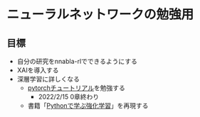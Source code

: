 # ニューラルネットワークの勉強用

## 目標
- 自分の研究をnnabla-rlでできるようにする
- XAIを導入する
- 深層学習に詳しくなる
  - [pytorchチュートリアル](https://yutaroogawa.github.io/pytorch_tutorials_jp/)を勉強する
    - 2022/2/15 0章終わり
  - 書籍「[Pythonで学ぶ強化学習](https://www.amazon.co.jp/%E6%A9%9F%E6%A2%B0%E5%AD%A6%E7%BF%92%E3%82%B9%E3%82%BF%E3%83%BC%E3%83%88%E3%82%A2%E3%83%83%E3%83%97%E3%82%B7%E3%83%AA%E3%83%BC%E3%82%BA-Python%E3%81%A7%E5%AD%A6%E3%81%B6%E5%BC%B7%E5%8C%96%E5%AD%A6%E7%BF%92-%E6%94%B9%E8%A8%82%E7%AC%AC2%E7%89%88-%E5%85%A5%E9%96%80%E3%81%8B%E3%82%89%E5%AE%9F%E8%B7%B5%E3%81%BE%E3%81%A7-%E4%B9%85%E4%BF%9D/dp/4065172519/ref=sr_1_1?keywords=python%E3%81%A7%E5%AD%A6%E3%81%B6%E5%BC%B7%E5%8C%96%E5%AD%A6%E7%BF%92&qid=1676287990&sprefix=python%E3%81%A7%E5%AD%A6%E3%81%B6%2Caps%2C216&sr=8-1)」を再現する